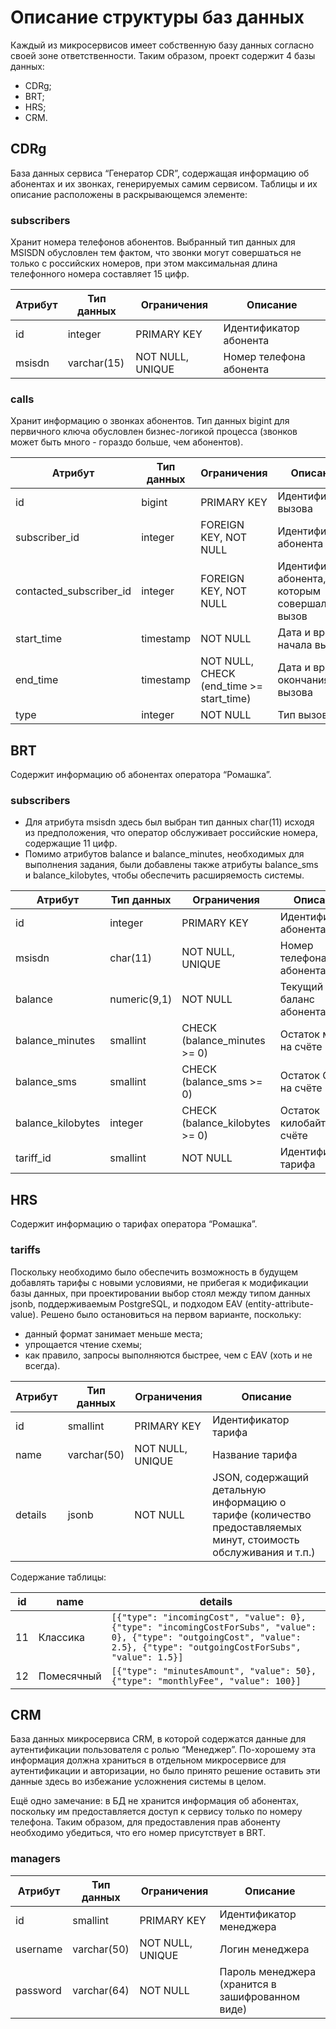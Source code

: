 # Описание структуры баз данных

Каждый из микросервисов имеет собственную базу данных согласно своей зоне ответственности.
Таким образом, проект содержит 4 базы данных:
* CDRg;
* BRT;
* HRS;
* CRM.

## CDRg
База данных сервиса “Генератор CDR”, содержащая информацию об абонентах и их звонках, генерируемых самим сервисом.
Таблицы и их описание расположены в раскрывающемся элементе:

### subscribers
Хранит номера телефонов абонентов. Выбранный тип данных для MSISDN обусловлен тем фактом, что звонки могут совершаться
не только с российских номеров, при этом максимальная длина телефонного номера составляет 15 цифр.

| Атрибут  | Тип данных     | Ограничения         | Описание                |
|----------|----------------|---------------------|-------------------------|
| id       | integer        | PRIMARY KEY         | Идентификатор абонента  |
| msisdn   | varchar(15)    | NOT NULL, UNIQUE    | Номер телефона абонента |

### calls
Хранит информацию о звонках абонентов. Тип данных bigint для первичного ключа обусловлен бизнес-логикой процесса
(звонков может быть много - гораздо больше, чем абонентов). 

| Атрибут                 | Тип данных | Ограничения                              | Описание                                           |
|-------------------------|------------|------------------------------------------|----------------------------------------------------|
| id                      | bigint     | PRIMARY KEY                              | Идентификатор вызова                               |
| subscriber_id           | integer    | FOREIGN KEY, NOT NULL                    | Идентификатор абонента                             |
| contacted_subscriber_id | integer    | FOREIGN KEY, NOT NULL                    | Идентификатор абонента, с которым совершался вызов |
| start_time              | timestamp  | NOT NULL                                 | Дата и время начала вызова                         |
| end_time                | timestamp  | NOT NULL, CHECK (end_time >= start_time) | Дата и время окончания вызова                      |
| type                    | integer    | NOT NULL                                 | Тип вызова                                         |

## BRT
Содержит информацию об абонентах оператора “Ромашка”. 

### subscribers
* Для атрибута msisdn здесь был выбран тип данных char(11) исходя из предположения, что оператор обслуживает российские номера, содержащие 11 цифр.
* Помимо атрибутов balance и balance_minutes, необходимых для выполнения задания, были добавлены также атрибуты balance_sms и balance_kilobytes, чтобы обеспечить расширяемость системы.  

| Атрибут           | Тип данных   | Ограничения                    | Описание                       |
|-------------------|--------------|--------------------------------|--------------------------------|
| id                | integer      | PRIMARY KEY                    | Идентификатор абонента         |
| msisdn            | char(11)     | NOT NULL, UNIQUE               | Номер телефона абонента        |
| balance           | numeric(9,1) | NOT NULL                       | Текущий баланс абонента (у.е.) |
| balance_minutes   | smallint     | CHECK (balance_minutes >= 0)   | Остаток минут на счёте         |
| balance_sms       | smallint     | CHECK (balance_sms >= 0)       | Остаток СМС на счёте           |
| balance_kilobytes | integer      | CHECK (balance_kilobytes >= 0) | Остаток килобайт на счёте      |
| tariff_id         | smallint     | NOT NULL                       | Идентификатор тарифа           |

## HRS
Содержит информацию о тарифах оператора “Ромашка”.

### tariffs
Поскольку необходимо было обеспечить возможность в будущем добавлять тарифы с новыми условиями, не прибегая к модификации базы данных, при проектировании выбор стоял между типом данных jsonb, поддерживаемым PostgreSQL, и подходом EAV (entity-attribute-value). Решено было остановиться на первом варианте, поскольку:
* данный формат занимает меньше места;
* упрощается чтение схемы;
* как правило, запросы выполняются быстрее, чем с EAV (хоть и не всегда).

| Атрибут | Тип данных  | Ограничения      | Описание                                                                                                         |
|---------|-------------|------------------|------------------------------------------------------------------------------------------------------------------|
| id      | smallint    | PRIMARY KEY      | Идентификатор тарифа                                                                                             |
| name    | varchar(50) | NOT NULL, UNIQUE | Название тарифа                                                                                                  |
| details | jsonb       | NOT NULL         | JSON, содержащий детальную информацию о тарифе (количество предоставляемых минут, стоимость обслуживания и т.п.) |

Содержание таблицы:

| id | name       | details                                                                                                                                                                          |
|----|------------|----------------------------------------------------------------------------------------------------------------------------------------------------------------------------------|
| 11 | Классика   | ```[{"type": "incomingCost", "value": 0}, {"type": "incomingCostForSubs", "value": 0}, {"type": "outgoingCost", "value": 2.5}, {"type": "outgoingCostForSubs", "value": 1.5}]``` |
| 12 | Помесячный | ```[{"type": "minutesAmount", "value": 50}, {"type": "monthlyFee", "value": 100}]```                                                                                             |

## CRM
База данных микросервиса CRM, в которой содержатся данные для аутентификации пользователя с ролью “Менеджер”. По-хорошему эта информация должна храниться в отдельном микросервисе для аутентификации и авторизации, но было принято решение оставить эти данные здесь во избежание усложнения системы в целом.

Ещё одно замечание: в БД не хранится информация об абонентах, поскольку им предоставляется доступ к сервису только по номеру телефона. Таким образом, для предоставления прав абоненту необходимо убедиться, что его номер присутствует в BRT. 

### managers

| Атрибут  | Тип данных  | Ограничения      | Описание                                         |
|----------|-------------|------------------|--------------------------------------------------|
| id       | smallint    | PRIMARY KEY      | Идентификатор менеджера                          |
| username | varchar(50) | NOT NULL, UNIQUE | Логин менеджера                                  |
| password | varchar(64) | NOT NULL         | Пароль менеджера (хранится в зашифрованном виде) |
